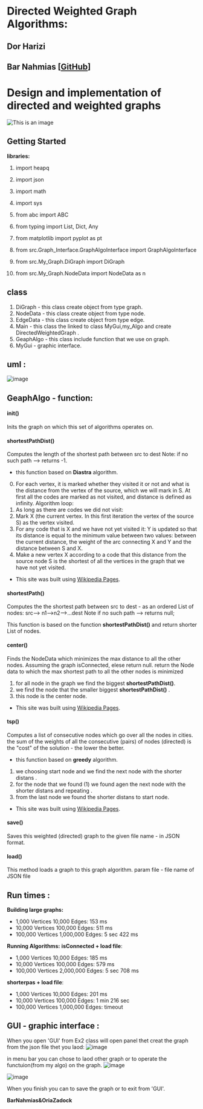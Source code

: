# Directed Weighted Graph Algorithms:                                                                
## Dor Harizi
## Bar Nahmias [[GitHub](https://github.com/BarNahmias)]

# Design and implementation of directed and weighted graphs 

![This is an image](https://user-images.githubusercontent.com/92825016/145035678-cd125e45-64d7-4055-91bb-646ddfbf99ba.png)  

## Getting Started
**libraries:** 
1. import heapq
2. import json
3. import math
4. import sys
5. from abc import ABC
6. from typing import List, Dict, Any
7. from matplotlib import pyplot as pt

8. from src.Graph_Interface.GraphAlgoInterface import GraphAlgoInterface
9. from src.My_Graph.DiGraph import DiGraph
10. from src.My_Graph.NodeData import NodeData as n

## class
1. DiGraph - this class create object from type graph.
2. NodeData - this class create object from type node.
3. EdgeData - this class create object from type edge.
4. Main -  this class the linked to class MyGui,my_Algo and create DirectedWeightedGraph  .
5. GeaphAlgo - this class include  function that we use on graph.
7. MyGui - graphic interface.


## uml :
![image](https://user-images.githubusercontent.com/92825016/147459626-3b932f75-a56a-48b7-95c9-e204352a13e3.png)  


## GeaphAlgo - function:
#### **init()**
Inits the graph on which this set of algorithms operates on.


#### **shortestPathDist()**
Computes the length of the shortest path between src to dest
Note: if no such path --> returns -1.
 - this function based on **Diastra** algorithm. 
0. For each vertex, it is marked whether they visited it or not and what is the distance from the vertex of the source, which we will mark in S. At first all the codes are marked as not visited, and distance is defined as infinity.
Algorithm loop:
1. As long as there are codes we did not visit:
2. Mark X (the current vertex. In this first iteration the vertex of the source S) as the vertex visited.
3. For any code that is X and we have not yet visited it:
Y is updated so that its distance is equal to the minimum value between two values: between the current distance, the weight of the arc connecting X and Y and the distance between S and X.
4. Make a new vertex X according to a code that this distance from the source node S is the shortest of all the vertices in the graph that we have not yet visited.
* This site was built using [Wikipedia Pages](https://en.wikipedia.org/wiki/Dijkstra%27s_algorithm).
#### **shortestPath()**
Computes the the shortest path between src to dest - as an ordered List of nodes:
src--> n1-->n2-->...dest
Note if no such path --> returns null;

This function is based on the function **shortestPathDist()** and return shorter List of nodes.

#### **center()**
 Finds the NodeData which minimizes the max distance to all the other nodes.
 Assuming the graph isConnected, elese return null. 
 return the Node data to which the max shortest path to all the other nodes is minimized
1. for all node in the graph we find the biggest **shortestPathDist()**.
2. we find the node that the smaller  biggest **shortestPathDist()** .
3. this node is the center node. 
* This site was built using [Wikipedia Pages]( https://en.wikipedia.org/wiki/Graph_center).

#### **tsp()**
Computes a list of consecutive nodes which go over all the nodes in cities.
the sum of the weights of all the consecutive (pairs) of nodes (directed) is the "cost" of the solution -
the lower the better.
  - this function based on **greedy** algorithm. 
1. we choosing start node and we find the next node  with the shorter distans .
2. for the node that we found (1) we found agen the next node  with the shorter distans and repeating .
3. from the last node we found the shorter distans to start node. 
* This site was built using [Wikipedia Pages]( https://en.wikipedia.org/wiki/Travelling_salesman_problem).

#### **save()**
 Saves this weighted (directed) graph to the given
 file name - in JSON format.
#### **load()**
This method loads a graph to this graph algorithm.
param file - file name of JSON file

## Run times :

**Building large graphs:**

- 1,000 Vertices 10,000 Edges: 153 ms
- 10,000 Vertices 100,000 Edges: 511 ms
- 100,000 Vertices 1,000,000 Edges: 5 sec 422 ms

**Running Algorithms:**
**isConnected + load file**:

- 1,000 Vertices 10,000 Edges: 185 ms
- 10,000 Vertices 100,000 Edges: 579 ms
- 100,000 Vertices 2,000,000 Edges: 5 sec 708 ms

**shorterpas + load file**:

- 1,000 Vertices 10,000 Edges: 201 ms
- 10,000 Vertices 100,000 Edges: 1 min 216 sec
- 100,000 Vertices 1,000,000 Edges: timeout

## GUI - graphic interface :
When you open 'GUI' from Ex2 class will open panel thet creat the graph from the json file thet you laod:
![image](https://user-images.githubusercontent.com/92825016/146669687-37d49901-5646-43c1-9d24-3980251b31e1.png)

in menu bar you can chose to laod other graph or to operate the functuion(from my algo) on the graph.
![image](https://user-images.githubusercontent.com/92825016/146669762-5f947775-d11b-49cc-b72a-2cb5c2e9e388.png)

![image](https://user-images.githubusercontent.com/92825016/146669783-a6cb445f-76cf-4a75-9a89-54a1de17af95.png)

When you finish you can to save the graph or to exit from 'GUI'.

**BarNahmias&OriaZadock**
